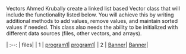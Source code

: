 Vectors
Ahmed Krubally
create a linked list based Vector class that will include the functionality listed below. You will achieve this by writing additional methods to add values, remove values, and maintain sorted values if needed. This class also needs the ability to be initialized with different data sources (files, other vectors, and arrays).

| :--: | files|
|  1   | [program1](program1.cpp)| [program1](program1.cpp)|
|  2   | [Banner](Banner.md)|  [Banner](Banner.md)|

